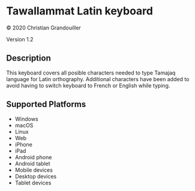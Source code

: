 Tawallammat Latin keyboard
==============

© 2020 Christian Grandouiller

Version 1.2

Description
-----------

This keyboard covers all posible characters needed to type Tamajaq language for Latin orthography. Additional characters have been added to avoid having to switch keyboard to French or English while typing.

Supported Platforms
-------------------
 * Windows
 * macOS
 * Linux
 * Web
 * iPhone
 * iPad
 * Android phone
 * Android tablet
 * Mobile devices
 * Desktop devices
 * Tablet devices


